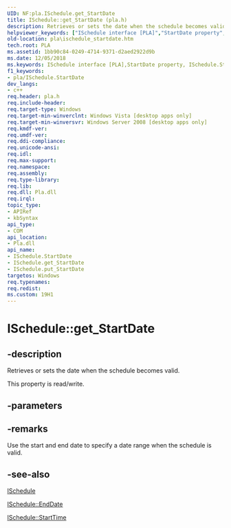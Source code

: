 ```yaml
---
UID: NF:pla.ISchedule.get_StartDate
title: ISchedule::get_StartDate (pla.h)
description: Retrieves or sets the date when the schedule becomes valid.
helpviewer_keywords: ["ISchedule interface [PLA]","StartDate property","ISchedule.StartDate","ISchedule.get_StartDate","ISchedule::StartDate","ISchedule::get_StartDate","ISchedule::put_StartDate","StartDate property [PLA]","StartDate property [PLA]","ISchedule interface","base.ischedule_startdate","get_StartDate","pla.ischedule_startdate","pla/ISchedule::StartDate","pla/ISchedule::get_StartDate","pla/ISchedule::put_StartDate"]
old-location: pla\ischedule_startdate.htm
tech.root: PLA
ms.assetid: 1bb90c84-0249-4714-9371-d2aed2922d9b
ms.date: 12/05/2018
ms.keywords: ISchedule interface [PLA],StartDate property, ISchedule.StartDate, ISchedule.get_StartDate, ISchedule::StartDate, ISchedule::get_StartDate, ISchedule::put_StartDate, StartDate property [PLA], StartDate property [PLA],ISchedule interface, base.ischedule_startdate, get_StartDate, pla.ischedule_startdate, pla/ISchedule::StartDate, pla/ISchedule::get_StartDate, pla/ISchedule::put_StartDate
f1_keywords:
- pla/ISchedule.StartDate
dev_langs:
- c++
req.header: pla.h
req.include-header: 
req.target-type: Windows
req.target-min-winverclnt: Windows Vista [desktop apps only]
req.target-min-winversvr: Windows Server 2008 [desktop apps only]
req.kmdf-ver: 
req.umdf-ver: 
req.ddi-compliance: 
req.unicode-ansi: 
req.idl: 
req.max-support: 
req.namespace: 
req.assembly: 
req.type-library: 
req.lib: 
req.dll: Pla.dll
req.irql: 
topic_type:
- APIRef
- kbSyntax
api_type:
- COM
api_location:
- Pla.dll
api_name:
- ISchedule.StartDate
- ISchedule.get_StartDate
- ISchedule.put_StartDate
targetos: Windows
req.typenames: 
req.redist: 
ms.custom: 19H1
---
```


# ISchedule::get_StartDate


## -description


Retrieves or sets the date when the schedule becomes valid.

This property is read/write.


## -parameters


## -remarks



Use the start and end date to specify a date range when the schedule is valid.




## -see-also




<a href="https://docs.microsoft.com/previous-versions/windows/desktop/api/pla/nn-pla-ischedule">ISchedule</a>



<a href="https://docs.microsoft.com/previous-versions/windows/desktop/api/pla/nf-pla-ischedule-get_enddate">ISchedule::EndDate</a>



<a href="https://docs.microsoft.com/previous-versions/windows/desktop/api/pla/nf-pla-ischedule-get_starttime">ISchedule::StartTime</a>
 

 


